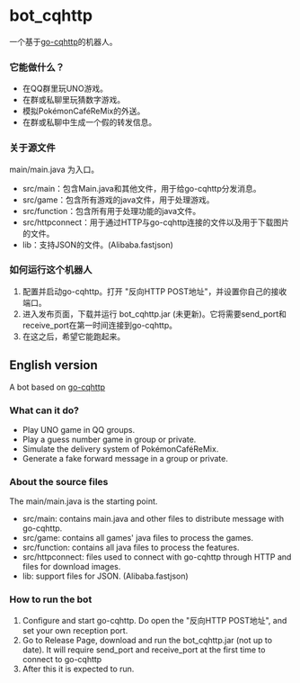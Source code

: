 # bot_cqhttp

一个基于[go-cqhttp](https://github.com/Mrs4s/go-cqhttp)的机器人。

### 它能做什么？

- 在QQ群里玩UNO游戏。
- 在群或私聊里玩猜数字游戏。
- 模拟PokémonCaféReMix的外送。
- 在群或私聊中生成一个假的转发信息。

### 关于源文件

main/main.java 为入口。

- src/main：包含Main.java和其他文件，用于给go-cqhttp分发消息。
- src/game：包含所有游戏的java文件，用于处理游戏。
- src/function：包含所有用于处理功能的java文件。
- src/httpconnect：用于通过HTTP与go-cqhttp连接的文件以及用于下载图片的文件。
- lib：支持JSON的文件。(Alibaba.fastjson)

### 如何运行这个机器人

1. 配置并启动go-cqhttp。打开 "反向HTTP POST地址"，并设置你自己的接收端口。
2. 进入发布页面，下载并运行 bot_cqhttp.jar (未更新)。它将需要send_port和receive_port在第一时间连接到go-cqhttp。
3. 在这之后，希望它能跑起来。

## English version

A bot based on [go-cqhttp](https://github.com/Mrs4s/go-cqhttp)

### What can it do?

- Play UNO game in QQ groups.
- Play a guess number game in group or private.
- Simulate the delivery system of PokémonCaféReMix.
- Generate a fake forward message in a group or private.

### About the source files

The main/main.java is the starting point.

- src/main: contains main.java and other files to distribute message with go-cqhttp.
- src/game: contains all games' java files to process the games.
- src/function: contains all java files to process the features.
- src/httpconnect: files used to connect with go-cqhttp through HTTP and files for download images.
- lib: support files for JSON. (Alibaba.fastjson)

### How to run the bot

1. Configure and start go-cqhttp. Do open the "反向HTTP POST地址", and set your own reception port.
2. Go to Release Page, download and run the bot_cqhttp.jar (not up to date). It will require send_port and receive_port at the first time to connect to go-cqhttp
3. After this it is expected to run.